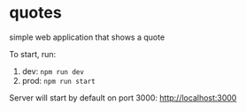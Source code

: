 # quotes
simple web application that shows a quote

To start, run:
1. dev: `npm run dev`
2. prod: `npm run start`

Server will start by default on port 3000: [http://localhost:3000](http://localhost:3000)

